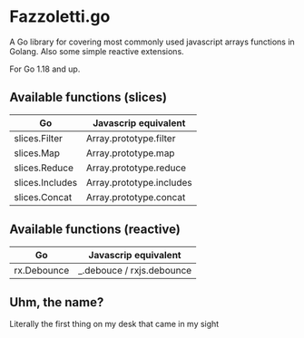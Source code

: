 # Fazzoletti.go

A Go library for covering most commonly used javascript arrays functions in Golang.
Also some simple reactive extensions.

For Go 1.18 and up.

## Available functions (slices)

|      Go         | Javascrip equivalent     |
|-----------------|--------------------------|
| slices.Filter   | Array.prototype.filter   |
| slices.Map      | Array.prototype.map      |
| slices.Reduce   | Array.prototype.reduce   |
| slices.Includes | Array.prototype.includes |
| slices.Concat   | Array.prototype.concat   |

## Available functions (reactive)

|      Go         | Javascrip equivalent           |
|-----------------|--------------------------------|
| rx.Debounce     | _.debouce / rxjs.debounce      |

## Uhm, the name?
Literally the first thing on my desk that came in my sight
